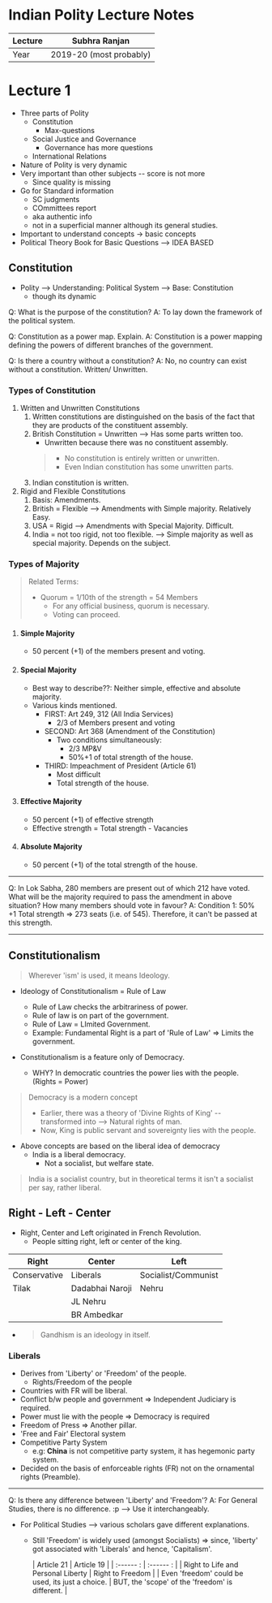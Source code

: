 # Indian Polity Lecture Notes

| Lecture | Subhra Ranjan           |
| ------- | ----------------------- |
| Year    | 2019-20 (most probably) |

# Lecture 1

*   Three parts of Polity
    *   Constitution
        *   Max-questions
    *   Social Justice and Governance
        *   Governance has more questions
    *   International Relations
*   Nature of Polity is very dynamic
*   Very important than other subjects -- score is not more
    *   Since quality is missing
*   Go for Standard information
    *   SC judgments
    *   COmmittees report
    *   aka authentic info
    *   not in a superficial manner although its general studies.
*   Important to understand concepts -> basic concepts
*   Political Theory Book for Basic Questions --> IDEA BASED

## Constitution

*   Polity --> Understanding: Political System --> Base: Constitution
    *   though its dynamic

Q: What is the purpose of the constitution?
A: To lay down the framework of the political system.

Q: Constitution as a power map. Explain.
A: Constitution is a power mapping defining the powers of different branches of the government.

Q: Is there a country without a constitution?
A: No, no country can exist without a constitution. Written/ Unwritten.

### Types of Constitution

1.  Written and Unwritten Constitutions
    1.  Written constitutions are distinguished on the basis of the fact that they are products of the constituent assembly.
    2.  British Constitution = Unwritten --> Has some parts written too.
        *   Unwritten because there was no constituent assembly.
        > *   No constitution is entirely written or unwritten.
        > *   Even Indian constitution has some unwritten parts.
    3.  Indian constitution is written.
2.  Rigid and Flexible Constitutions
    1.  Basis: Amendments.
    2.  British = Flexible --> Amendments with Simple majority. Relatively Easy.
    3.  USA = Rigid --> Amendments with Special Majority. Difficult.
    4.  India = not too rigid, not too flexible. --> Simple majority as well as special majority. Depends on the subject.

### Types of Majority

> Related Terms:
>
> *   Quorum = 1/10th of the strength = 54 Members
>     *   For any official business, quorum is necessary.
>     *   Voting can proceed.

1.  #### Simple Majority
    *   50 percent (+1) of the members present and voting.
2.  #### Special Majority
    *   Best way to describe??: Neither simple, effective and absolute majority.
    *   Various kinds mentioned.
        *   FIRST:  Art 249, 312 (All India Services)
            *   2/3 of Members present and voting
        *   SECOND: Art 368 (Amendment of the Constitution)
            *   Two conditions simultaneously:
                *   2/3 MP&V
                *   50%+1 of total strength of the house.
        *   THIRD: Impeachment of President (Article 61)
            *   Most difficult
            *   Total strength of the house.
3.  #### Effective Majority
    *   50 percent (+1) of effective strength
    *   Effective strength = Total strength - Vacancies
4.  #### Absolute Majority
    *   50 percent (+1) of the total strength of the house.

***

Q: In Lok Sabha, 280 members are present out of which 212 have voted. What will be the majority required to pass the amendment in above situation? How many members should vote in favour?
A: Condition 1: 50% +1 Total strength => 273 seats (i.e. of 545).
Therefore, it can't be passed at this strength.

***

## Constitutionalism

> Wherever 'ism' is used, it means Ideology.

*   Ideology of Constitutionalism = Rule of Law
    *   Rule of Law checks the arbitrariness of power.
    *   Rule of law is on part of the government.
    *   Rule of Law = LImited Government.
    *   Example: Fundamental Right is a part of 'Rule of Law' => Limits the government.

*   Constitutionalism is a feature only of Democracy.
    *   WHY? In democratic countries the power lies with the people. (Rights = Power)

> Democracy is a modern concept
>
> *   Earlier, there was a theory of 'Divine Rights of King' -- transformed into --> Natural rights of man.
> *   Now, King is public servant and sovereignty lies with the people.

*   Above concepts are based on the liberal idea of democracy
    *   India is a liberal democracy.
        *   Not a socialist, but welfare state.

> India is a socialist country, but in theoretical terms it isn't a socialist per say, rather liberal.

## Right - Left - Center

*   Right, Center and Left originated in French Revolution.
    *   People sitting right, left or center of the king.

| Right        | Center          | Left                |
| ------------ | --------------- | ------------------- |
| Conservative | Liberals        | Socialist/Communist |
| Tilak        | Dadabhai Naroji | Nehru               |
|              | JL Nehru        |                     |
|              | BR Ambedkar     |                     |

*   > Gandhism is an ideology in itself.

### Liberals

*   Derives from 'Liberty' or 'Freedom' of the people.
    *   Rights/Freedom of the people
*   Countries with FR will be liberal.
*   Conflict b/w people and government => Independent Judiciary is required.
*   Power must lie with the people => Democracy is required
*   Freedom of Press => Another pillar.
*   'Free and Fair' Electoral system
*   Competitive Party System
    *   e.g: **China** is not competitive party system, it has hegemonic party system.
*   Decided on the basis of enforceable rights (FR) not on the ornamental rights (Preamble).

***

Q: Is there any difference between 'Liberty' and 'Freedom'?
A: For General Studies, there is no difference. :p --> Use it interchangeably.

*   For Political Studies --> various scholars gave different explanations.
    *   Still 'Freedom' is widely used (amongst Socialists) =>  since, 'liberty' got associated with  'Liberals' and hence, 'Capitalism'.
    
	    | Article 21 | Article 19 |
        | :------          :                    | :------    :       |
        | Right to  Life and Personal Liberty | Right to Freedom |
      |                   Even 'freedom' could be used, its just a choice. |         BUT, the 'scope' of the 'freedom' is different.          |
     
	 
	 
